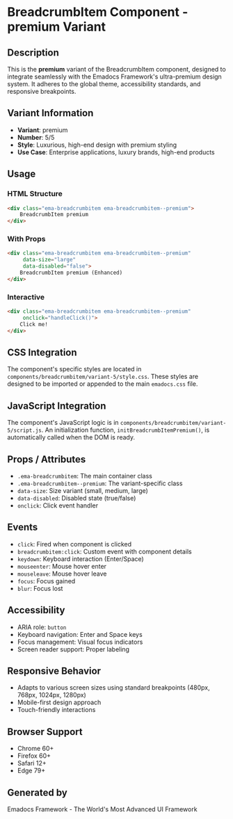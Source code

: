 # BreadcrumbItem Component - premium Variant

## Description
This is the **premium** variant of the BreadcrumbItem component, designed to integrate seamlessly with the Emadocs Framework's ultra-premium design system. It adheres to the global theme, accessibility standards, and responsive breakpoints.

## Variant Information
- **Variant**: premium
- **Number**: 5/5
- **Style**: Luxurious, high-end design with premium styling
- **Use Case**: Enterprise applications, luxury brands, high-end products

## Usage

### HTML Structure
```html
<div class="ema-breadcrumbitem ema-breadcrumbitem--premium">
    BreadcrumbItem premium
</div>
```

### With Props
```html
<div class="ema-breadcrumbitem ema-breadcrumbitem--premium" 
     data-size="large" 
     data-disabled="false">
    BreadcrumbItem premium (Enhanced)
</div>
```

### Interactive
```html
<div class="ema-breadcrumbitem ema-breadcrumbitem--premium" 
     onclick="handleClick()">
    Click me!
</div>
```

## CSS Integration
The component's specific styles are located in `components/breadcrumbitem/variant-5/style.css`. These styles are designed to be imported or appended to the main `emadocs.css` file.

## JavaScript Integration
The component's JavaScript logic is in `components/breadcrumbitem/variant-5/script.js`. An initialization function, `initBreadcrumbItemPremium()`, is automatically called when the DOM is ready.

## Props / Attributes
- `.ema-breadcrumbitem`: The main container class
- `.ema-breadcrumbitem--premium`: The variant-specific class
- `data-size`: Size variant (small, medium, large)
- `data-disabled`: Disabled state (true/false)
- `onclick`: Click event handler

## Events
- `click`: Fired when component is clicked
- `breadcrumbitem:click`: Custom event with component details
- `keydown`: Keyboard interaction (Enter/Space)
- `mouseenter`: Mouse hover enter
- `mouseleave`: Mouse hover leave
- `focus`: Focus gained
- `blur`: Focus lost

## Accessibility
- ARIA role: `button`
- Keyboard navigation: Enter and Space keys
- Focus management: Visual focus indicators
- Screen reader support: Proper labeling

## Responsive Behavior
- Adapts to various screen sizes using standard breakpoints (480px, 768px, 1024px, 1280px)
- Mobile-first design approach
- Touch-friendly interactions

## Browser Support
- Chrome 60+
- Firefox 60+
- Safari 12+
- Edge 79+

## Generated by
Emadocs Framework - The World's Most Advanced UI Framework
